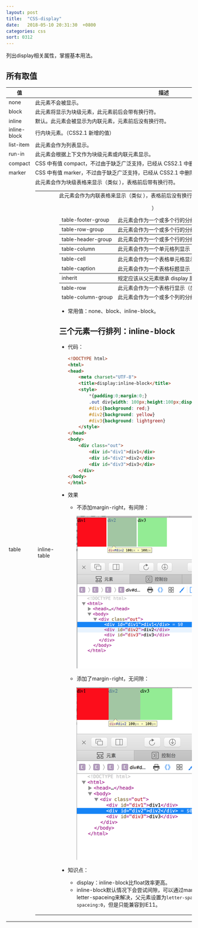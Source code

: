 ```yaml
---
layout: post
title:  "CSS-display"
date:   2018-05-10 20:31:30  +0800
categories: css
sort: 0312
---
```


列出display相关属性，掌握基本用法。

## 所有取值

| 值                 | 描述                                                         |
| ------------------ | ------------------------------------------------------------ |
| none               | 此元素不会被显示。                                           |
| block              | 此元素将显示为块级元素，此元素前后会带有换行符。             |
| inline             | 默认。此元素会被显示为内联元素，元素前后没有换行符。         |
| inline-block       | 行内块元素。（CSS2.1 新增的值）                              |
| list-item          | 此元素会作为列表显示。                                       |
| run-in             | 此元素会根据上下文作为块级元素或内联元素显示。               |
| compact            | CSS 中有值 compact，不过由于缺乏广泛支持，已经从 CSS2.1 中删除。 |
| marker             | CSS 中有值 marker，不过由于缺乏广泛支持，已经从 CSS2.1 中删除。 |
| table              | 此元素会作为块级表格来显示（类似 <table>），表格前后带有换行符。 |
| inline-table       | 此元素会作为内联表格来显示（类似 <table>），表格前后没有换行符。 |
| table-row-group    | 此元素会作为一个或多个行的分组来显示（类似 <tbody>）。       |
| table-header-group | 此元素会作为一个或多个行的分组来显示（类似 <thead>）。       |
| table-footer-group | 此元素会作为一个或多个行的分组来显示（类似 <tfoot>）。       |
| table-row          | 此元素会作为一个表格行显示（类似 <tr>）。                    |
| table-column-group | 此元素会作为一个或多个列的分组来显示（类似 <colgroup>）。    |
| table-column       | 此元素会作为一个单元格列显示（类似 <col>）                   |
| table-cell         | 此元素会作为一个表格单元格显示（类似 <td> 和 <th>）          |
| table-caption      | 此元素会作为一个表格标题显示（类似 <caption>）               |
| inherit            | 规定应该从父元素继承 display 属性的值。                      |
- 常用值：none、block、inline-block。

## 三个元素一行排列：inline-block

- 代码：

  ```html
  <!DOCTYPE html>
  <html>
  <head>
      <meta charset="UTF-8">
      <title>display:inline-block</title>
      <style>
          *{padding:0;margin:0;}
          .out div{width: 100px;height:100px;display: inline-block;margin-right: -4px}
          #div1{background: red;}
          #div2{background: yellow}
          #div3{background: lightgreen}
      </style>
  </head>
  <body>
      <div class="out">
          <div id="div1">div1</div>
          <div id="div2">div2</div>
          <div id="div3">div3</div>
      </div>
  </body>
  </html>
  ```

- 效果
  - 不添加margin-right，有间隙：

    ![效果图](../../assets/css/1201.png)

  - 添加了margin-right，无间隙：

    ![效果图](../../assets/css/1202.png)

- 知识点：

  - display：inline-block比float效率更高。
  - inline-block默认情况下会尝试间隙，可以通过margin-right:-4px来解决。还可以通过letter-spaceing来解决，父元素设置为`letter-spaceing:-4px`，下面的div设置为`letter-spaceing:0`，但是只能兼容到IE11。​